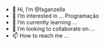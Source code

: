 - 👋 Hi, I’m @Isganzella
- 👀 I’m interested in ... Programação
- 🌱 I’m currently learning ...
- 💞️ I’m looking to collaborate on ...
- 📫 How to reach me ...

<!---
Isganzella/Isganzella is a ✨ special ✨ repository because its `README.md` (this file) appears on your GitHub profile.
You can click the Preview link to take a look at your changes.
--->
